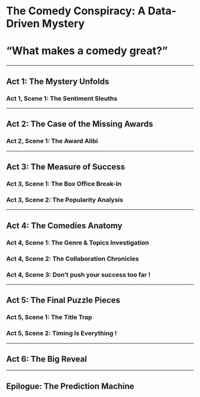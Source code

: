 # The Comedy Conspiracy: A Data-Driven Mystery

# “What makes a comedy great?”

<hr style="border: none; border-top: 2px solid white; margin: 20px 0;">

## Act 1: The Mystery Unfolds

### Act 1, Scene 1: The Sentiment Sleuths


***


## Act 2: The Case of the Missing Awards

### Act 2, Scene 1: The Award Alibi


---


## Act 3: The Measure of Success

### Act 3, Scene 1: The Box Office Break-In

### Act 3, Scene 2: The Popularity Analysis


___



## Act 4: The Comedies Anatomy

### Act 4, Scene 1: The Genre & Topics Investigation

### Act 4, Scene 2: The Collaboration Chronicles

### Act 4, Scene 3: Don’t push your success too far !

---

## Act 5: The Final Puzzle Pieces

### Act 5, Scene 1: The Title Trap

### Act 5, Scene 2: Timing Is Everything !

---

## Act 6: The Big Reveal

---

## Epilogue: The Prediction Machine


